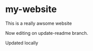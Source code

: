# my-website

This is a really awsome website

Now editing on update-readme branch.

Updated locally
